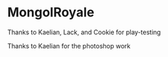 # MongolRoyale
Thanks to Kaelian, Lack, and Cookie for play-testing

Thanks to Kaelian for the photoshop work
